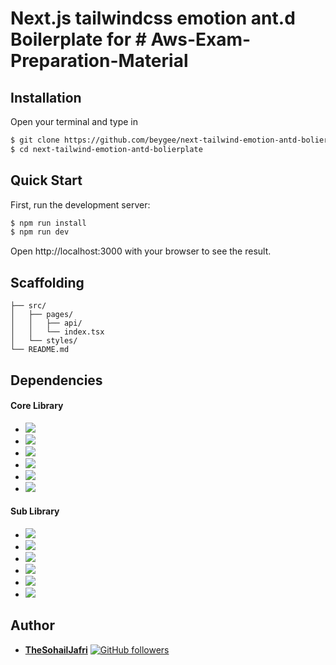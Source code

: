# Next.js tailwindcss emotion ant.d Boilerplate for # Aws-Exam-Preparation-Material 

## Installation

Open your terminal and type in

```bash
$ git clone https://github.com/beygee/next-tailwind-emotion-antd-bolierplate
$ cd next-tailwind-emotion-antd-bolierplate
```

## Quick Start

First, run the development server:

```bash
$ npm run install
$ npm run dev
```

Open http://localhost:3000 with your browser to see the result.

## Scaffolding

```
├── src/
│   ├── pages/
│   │   ├── api/
│   │   └── index.tsx
│   └── styles/
└── README.md
```

## Dependencies

#### Core Library

- ![](https://img.shields.io/badge/react-17.0.2-blue)
- ![](https://img.shields.io/badge/next-11.1.0-blue)
- ![](https://img.shields.io/badge/@emotion/react-11.4.0-blue)
- ![](https://img.shields.io/badge/tailwindcss-2.2.4-blue)
- ![](https://img.shields.io/badge/twin.mactro-2.6.2-blue)
- ![](https://img.shields.io/badge/typescript-4.3.5-blue)

#### Sub Library

- ![](https://img.shields.io/badge/@reduxjs/toolkit-1.6.0-blue)
- ![](https://img.shields.io/badge/constate-3.3.0-blue)
- ![](https://img.shields.io/badge/axios-0.21.1-blue)
- ![](https://img.shields.io/badge/date--fns-2.22.1-blue)
- ![](https://img.shields.io/badge/lodash-4.17.21-blue)
- ![](https://img.shields.io/badge/react--query-3.18.1-blue)

## Author

- [**TheSohailJafri**](https://www.github.com/thesohailjafri) [![GitHub followers](https://img.shields.io/github/followers/thesohailjafri.svg?style=social)](https://github.com/thesohailjafri)
